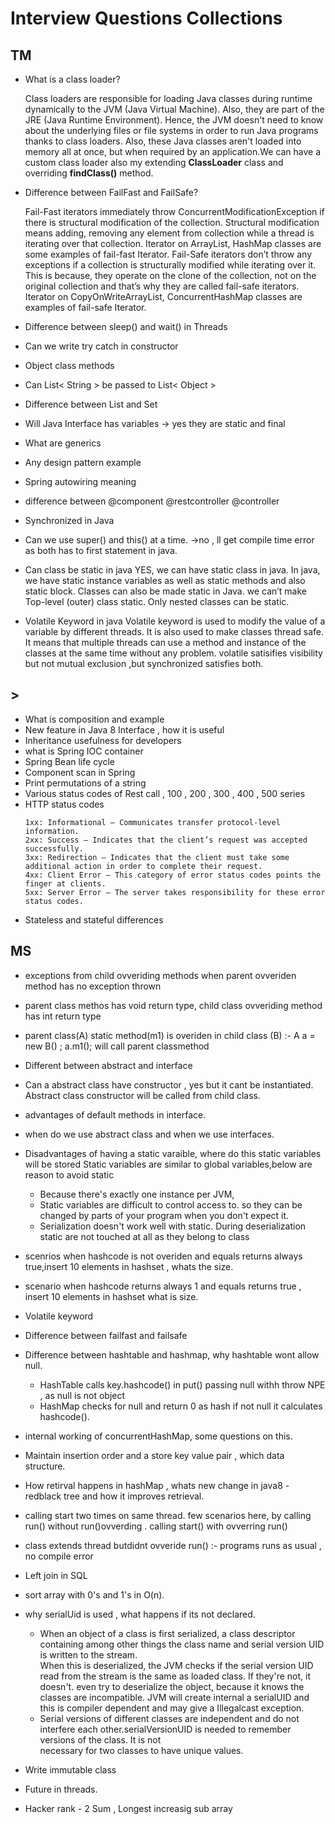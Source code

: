 # Interview Questions Collections

## TM

- What is a class loader?

  Class loaders are responsible for loading Java classes during runtime dynamically to the JVM (Java Virtual Machine). Also, they are part of the JRE (Java Runtime Environment). Hence, the JVM doesn't need to know about the underlying files or file systems in order to run Java programs thanks to class loaders.
  Also, these Java classes aren't loaded into memory all at once, but when required by an application.We can have a custom class loader also my extending **ClassLoader** class and overriding **findClass()** method.
  
- Difference between FailFast and FailSafe?

  Fail-Fast iterators immediately throw ConcurrentModificationException if there is structural modification of the collection. Structural modification means adding, removing any element from collection while a thread is iterating over that collection. 
  Iterator on ArrayList, HashMap classes are some examples of fail-fast Iterator.
  Fail-Safe iterators don’t throw any exceptions if a collection is structurally modified while iterating over it. 
  This is because, they operate on the clone of the collection, not on the original collection and that’s why they are called fail-safe iterators. Iterator on CopyOnWriteArrayList, ConcurrentHashMap classes are examples of fail-safe Iterator.

- Difference between sleep() and wait() in Threads
  
- Can we write try catch in constructor
- Object class methods
- Can List< String > be passed to List< Object >
- Difference between List and Set
- Will Java Interface has variables -> yes they are static and final
- What are generics
- Any design pattern example
- Spring autowiring meaning
- difference between @component @restcontroller @controller
- Synchronized in Java
- Can we use super() and this() at a time. ->no , ll get compile time error as both has to first statement in java.
- Can class be static in java
  YES, we can have static class in java. In java, we have static instance variables as well as static methods and also static block. 
  Classes can also be made static in Java. we can’t make Top-level (outer) class static. Only nested classes can be static. 
  
- Volatile Keyword in java 
  Volatile keyword is used to modify the value of a variable by different threads. It is also used to make classes thread safe. 
  It means that multiple threads can use a method and instance of the classes at the same time without any problem.
  <additional> volatile satisifies visibility but not mutual exclusion ,but synchronized satisfies both.
    
 ## >
- What is composition and example
- New feature in Java 8 Interface , how it is useful
- Inheritance usefulness for developers
- what is Spring IOC container
- Spring Bean life cycle
- Component scan in Spring
- Print permutations of a string
- Various status codes of Rest call , 100 , 200 , 300 , 400 , 500 series
- HTTP status codes 
  ````
  1xx: Informational – Communicates transfer protocol-level information.
  2xx: Success – Indicates that the client’s request was accepted successfully.
  3xx: Redirection – Indicates that the client must take some additional action in order to complete their request.
  4xx: Client Error – This category of error status codes points the finger at clients.
  5xx: Server Error – The server takes responsibility for these error status codes.
  ````
- Stateless and stateful differences
  
## MS
- exceptions from child ovveriding methods when parent ovveriden method has no exception thrown
- parent class methos has void return type, child class ovveriding method has int return type
- parent class(A) static method(m1) is overiden in child class (B) :- A a = new B() ; a.m1(); will call parent classmethod
- Different between abstract and interface
- Can a abstract class have constructor , yes but it cant be instantiated. Abstract class constructor will be called from child class.
- advantages of default methods in interface.
- when do we use abstract class and when we use interfaces.
- Disadvantages of having a static varaible, where do this static variables will be stored
    Static variables are similar to global variables,below are reason to avoid static
    - Because there's exactly one instance per JVM, 
    - Static variables are difficult to control access to.  so they can be changed by parts of your program when you don't expect it.
    - Serialization doesn't work well with static. During deserialization static are not touched at all as they belong to class
- scenrios when hashcode is not overiden and equals returns always true,insert 10 elements in hashset , whats the size.
- scenario when hashcode returns always 1 and equals returns true , insert 10 elements in hashset  what is size.
- Volatile keyword
- Difference between failfast and failsafe
- Difference between hashtable and hashmap, why hashtable wont allow null.
  - HashTable calls key.hashcode() in put() passing null withh throw NPE , as null is not object
  - HashMap checks for null and return 0 as hash if not null it calculates hashcode().
- internal working of concurrentHashMap, some questions on this.
- Maintain insertion order and a store key value pair , which data structure.
- How retirval happens in hashMap , whats new change in java8 - redblack tree and how it improves retrieval.
- calling start two times on same thread. few scenarios here, by calling run() without run()ovverding . calling start() with ovverring run()
- class extends thread butdidnt ovveride run() :- programs runs as usual , no compile error
- Left join in SQL
- sort array with 0's and 1's in O(n).
- why serialUid is used , what happens if its not declared.
  
  - When an object of a class is first serialized, a class descriptor containing among other things the class name and serial version UID is written to the stream.       
  When this is deserialized, the JVM checks if the serial version UID read from the stream is the same as loaded class. 
  If they're not, it doesn't. even try to deserialize the object, because it knows the classes are incompatible. 
  JVM will create internal a serialUID and this is compiler dependent and may give a Illegalcast exception.
  - Serial versions of different classes are independent and do not interfere each other.serialVersionUID is needed to remember versions of the class. It is not  
    necessary for two classes to have unique values.
  
- Write immutable class
- Future in threads.
- Hacker rank - 2 Sum , Longest increasig sub array 

